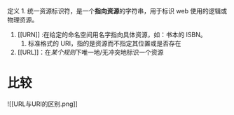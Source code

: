 定义
	1. 统一资源标识符，是一个**指向资源**的字符串，用于标识 web 使用的逻辑或物理资源。

1. [[URN]] :在给定的命名空间用名字指向具体资源，如：书本的 ISBN。
	1. 标准格式的 URI，指的是资源而不指定其位置或是否存在
2. [[URL]]：在*某个规则*下唯一地/无冲突地标识一个资源

# 比较
![[URL与URI的区别.png]] 
